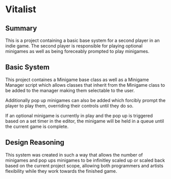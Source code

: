 # Vitalist

## Summary

This is a project containing a basic base system for a second player in an indie game. The second player is responsible for playing optional minigames as well as being foreceably prompted to play minigames.

## Basic System

This project containes a Minigame base class as well as a Minigame Manager script which allows classes that inherit from the Minigame class to be added to the manager making them selectable to the user. 

Additionally pop up minigames can also be added which forcibly prompt the player to play them, overriding their controls until they do so. 

If an optional minigame is currently in play and the pop up is triggered based on a set timer in the editor, the minigame will be held in a queue until the current game is complete.

## Design Reasoning

This system was created in such a way that allows the number of minigames and pop ups minigames to be infinitley scaled up or scaled back based on the current project scope, allowing both programmers and artists flexibility while they work towards the finished game.
